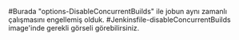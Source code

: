 #Burada "options-DisableConcurrentBuilds" ile jobun aynı zamanlı çalışmasını engellemiş olduk.
#Jenkinsfile-disableConcurrentBuilds image'inde gerekli görseli görebilirsiniz.
